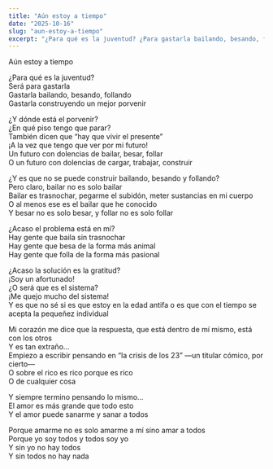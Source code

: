 ```yaml
---
title: "Aún estoy a tiempo"
date: "2025-10-16"
slug: "aun-estoy-a-tiempo"
excerpt: "¿Para qué es la juventud? ¿Para gastarla bailando, besando, follando o construyendo un porvenir que aún no aparece?"
---
```


Aún estoy a tiempo  

¿Para qué es la juventud?    
Será para gastarla    
Gastarla bailando, besando, follando    
Gastarla construyendo un mejor porvenir  

¿Y dónde está el porvenir?    
¿En qué piso tengo que parar?    
También dicen que “hay que vivir el presente”    
¡A la vez que tengo que ver por mi futuro!    
Un futuro con dolencias de bailar, besar, follar    
O un futuro con dolencias de cargar, trabajar, construir  

¿Y es que no se puede construir bailando, besando y follando?    
Pero claro, bailar no es solo bailar    
Bailar es trasnochar, pegarme el subidón, meter sustancias en mi cuerpo    
O al menos ese es el bailar que he conocido    
Y besar no es solo besar, y follar no es solo follar  

¿Acaso el problema está en mí?    
Hay gente que baila sin trasnochar    
Hay gente que besa de la forma más animal    
Hay gente que folla de la forma más pasional  

¿Acaso la solución es la gratitud?    
¡Soy un afortunado!    
¿O será que es el sistema?    
¡Me quejo mucho del sistema!    
Y es que no sé si es que estoy en la edad antifa o es que con el tiempo se acepta la pequeñez individual  

Mi corazón me dice que la respuesta, que está dentro de mí mismo, está con los otros    
Y es tan extraño…    
Empiezo a escribir pensando en “la crisis de los 23” —un titular cómico, por cierto—    
O sobre el rico es rico porque es rico    
O de cualquier cosa  

Y siempre termino pensando lo mismo…    
El amor es más grande que todo esto    
Y el amor puede sanarme y sanar a todos  

Porque amarme no es solo amarme a mí sino amar a todos    
Porque yo soy todos y todos soy yo    
Y sin yo no hay todos    
Y sin todos no hay nada  
